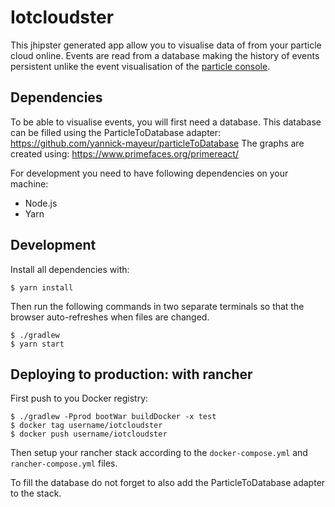 # Iotcloudster

This jhipster generated app allow you to visualise data of from your particle
cloud online. Events are read from a database making the history of events
persistent unlike the event visualisation of the
[particle console](https://console.particle.io/events).

## Dependencies

To be able to visualise events, you will first need a database. This database
can be filled using the ParticleToDatabase adapter: https://github.com/yannick-mayeur/particleToDatabase
The graphs are created using: https://www.primefaces.org/primereact/

For development you need to have following dependencies on your machine: 

 * Node.js
 * Yarn

## Development

Install all dependencies with:


```
$ yarn install
```

Then run the following commands in two separate terminals so that the browser
auto-refreshes when files are changed.

```
$ ./gradlew
$ yarn start
```

## Deploying to production: with rancher

First push to you Docker registry:

```
$ ./gradlew -Pprod bootWar buildDocker -x test
$ docker tag username/iotcloudster
$ docker push username/iotcloudster
```

Then setup your rancher stack according to the `docker-compose.yml` and
`rancher-compose.yml` files.

To fill the database do not forget to also add the ParticleToDatabase adapter
to the stack.
